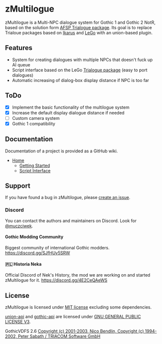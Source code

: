 # zMultilogue
zMultilogue is a Multi-NPC dialogue system for Gothic 1 and Gothic 2 NotR, based on the solution form [AFSP Trialogue package](https://github.com/Bad-Scientists/AF-Script-Packet/blob/main/Standalone-Packages/G12-Trialogue/trialogue.d).
Its goal is to replace Trialoue packages based on [Ikarus](https://github.com/Lehona/Ikarus) and [LeGo](https://github.com/Lehona/LeGo/tree/dev) with an union-based plugin.

## Features
- System for creating dialogues with multiple NPCs that doesn't fuck up AI queue
- Script interface based on the LeGo [Trialogue package](https://github.com/Lehona/LeGo/blob/dev/Trialoge.d) (easy to port dialogues)
- Automatic increasing of dialog-box display distance if NPC is too far

## ToDo

- [x] Implement the basic functionality of the multilogue system
- [x] Increase the default display dialogue distance if needed
- [ ] Custom camera system
- [x] Gothic 1 compatibility

## Documentation
Documentation of a project is provided as a GitHub wiki.

- [Home](https://github.com/Silver-Ore-Team/zMultilogue/wiki)
    - [Getting Started](https://github.com/Silver-Ore-Team/zMultilogue/wiki/Getting-Started)
    - [Script Interface](https://github.com/Silver-Ore-Team/zMultilogue/wiki/Script-Interface)

## Support

If you have found a bug in zMultilogue, please [create an issue](https://github.com/Silver-Ore-Team/zMultilogue/issues/new).

### Discord

You can contact the authors and maintainers on Discord. 
Look for [@muczciwek](https://discordapp.com/users/667438896594026517).

#### Gothic Modding Community

Biggest community of international Gothic modders.
https://discord.gg/SJfHUv5SRW

#### 🇵🇱 Historia Neka

Official Discord of Nek's History, the mod we are working on and started zMultilogue for it.
https://discord.gg/4E2CeQAeWS


## License

zMultilogue is licensed under [MIT license](LICENSE) excluding some dependencies.

[union-api](https://gitlab.com/union-framework/union-api) and [gothic-api](https://gitlab.com/union-framework/gothic-api) are licensed under [GNU GENERAL PUBLIC LICENSE V3](https://gitlab.com/union-framework/union-api/blob/main/LICENSE).


GothicVDFS 2.6 [Copyright (c) 2001-2003, Nico Bendlin, Copyright (c) 1994-2002, Peter Sabath / TRIACOM Software GmbH](vdf/License.txt)